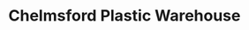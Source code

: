 ---
title: "Chelmsford Plastic Warehouse"
url: /chelmsford/chelmsford-plastic-warehouse-robjohns-road/
shop: trade
---